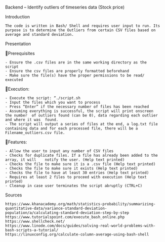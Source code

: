 Backend – Identify outliers of timeseries data (Stock price)



Introduction

	The code is written in Bash/ Shell and requires user input to run. Its purpose is to determine the Outliers from certain CSV files based on average and standard deviation.

Presentation

Prerequisites

	- Ensure the .csv files are in the same working directory as the script
	- Ensure the csv files are properly formatted beforehand
	- Make sure the file(s) have the proper permissions to be read/ executed


Execution:

	- Execute the script: “./script.sh
	- Input the files which you want to process
	- Press “Enter” if the necessary number of files has been reached
	- Assuming everything is successful, the script will print onscreen the number 	of outliers found (can be 0), data regarding each outlier and where it was 	found.
	- The script will output a series of files at the end, a log.txt file containing data and for each processed file, there will be a Filename_outliers.csv file.

Features:

	- Allow the user to input any number of CSV files
	- Checks for duplicate files. If a file has already been added to the array, it will 	notify the user. (Help text printed)
	- Checks the file to make sure it is a .csv file (Help text printed)
	- Checks the file to make sure it exists (Help text printed)
	- Checks the file to have at least 30 entries (Help text printed)
	- Requires at least 2 files to proceed with execution (Help text printed)
	- Cleanup in case user terminates the script abruptly (CTRL+C)


Sources

	https://www.khanacademy.org/math/statistics-probability/summarizing-quantitative-data/variance-standard-deviation-population/a/calculating-standard-deviation-step-by-step
	https://www.tutorialspoint.com/execute_bash_online.php
	https://www.shellcheck.net/
	https://www.linode.com/docs/guides/solving-real-world-problems-with-bash-scripts-a-tutorial/
	https://linuxconfig.org/calculate-column-average-using-bash-shell


